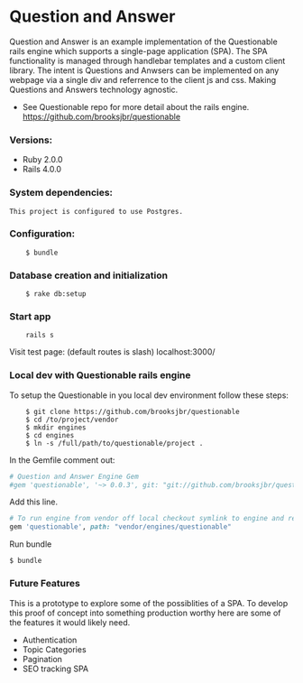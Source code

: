 # Question and Answer

Question and Answer is an example implementation of the Questionable rails engine which supports a single-page application (SPA). The SPA functionality is managed through handlebar templates
and a custom client library. The intent is Questions and Anwsers can be implemented on any webpage via a single div and referrence to the client js and css. Making Questions and Answers technology agnostic.

* See Questionable repo for more detail about the rails engine.
https://github.com/brooksjbr/questionable

### Versions:
* Ruby 2.0.0
* Rails 4.0.0

### System dependencies:
	This project is configured to use Postgres.
 
### Configuration:
```shell
	$ bundle
```

### Database creation and initialization
```shell
	$ rake db:setup
```

### Start app
```shell
	rails s
```
 Visit test page: (default routes is slash)
	localhost:3000/

### Local dev with Questionable rails engine

To setup the Questionable in you local dev environment follow these steps:
```shell
	$ git clone https://github.com/brooksjbr/questionable
	$ cd /to/project/vendor
	$ mkdir engines
	$ cd engines
	$ ln -s /full/path/to/questionable/project .
```

In the Gemfile comment out:
```ruby
# Question and Answer Engine Gem
#gem 'questionable', '~> 0.0.3', git: "git://github.com/brooksjbr/questionable"
```

Add this line.
```ruby
# To run engine from vendor off local checkout symlink to engine and replace git path with local path, bundle
gem 'questionable', path: "vendor/engines/questionable"
```

Run bundle
```shell
$ bundle
```

### Future Features
This is a prototype to explore some of the possiblities of a SPA. To develop this proof of concept into something production worthy here are some of the features it would likely need.
* Authentication
* Topic Categories
* Pagination
* SEO tracking SPA